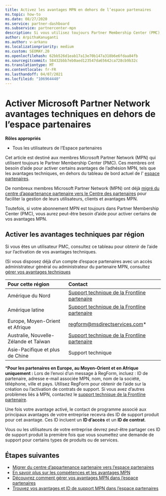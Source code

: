 ```yaml
---
title: Activez les avantages MPN en dehors de l’espace partenaires
ms.topic: how-to
ms.date: 08/27/2020
ms.service: partner-dashboard
ms.subservice: partnercenter-mpn
description: Si vous utilisez toujours Partner Membership Center (PMC), Découvrez qui contacter pour vous aider à activer vos avantages de support technique MPN et vous fournir des ID de support.
author: ArpithaKanuganti
ms.author: v-arkanu
ms.localizationpriority: medium
ms.custom: SEOMAY.20
ms.openlocfilehash: 62bb526d1eab17a13e70b147a318b6e6fdaa84fb
ms.sourcegitcommit: 58432bbb7eb0aed123547da65642ca728cb9b32c
ms.translationtype: MT
ms.contentlocale: fr-FR
ms.lasthandoff: 04/07/2021
ms.locfileid: "106964440"
---
```

# <a name="activate-microsoft-partner-network-technical-benefits-outside-of-partner-center"></a>Activer Microsoft Partner Network avantages techniques en dehors de l’espace partenaires


**Rôles appropriés**

- Tous les utilisateurs de l’Espace partenaires

Cet article est destiné aux membres Microsoft Partner Network (MPN) qui utilisent toujours le Partner Membership Center (PMC). Ces membres ont besoin d’aide pour activer certains avantages de l’adhésion MPN, tels que les avantages techniques, en dehors du tableau de bord actuel de l' [espace partenaires](https://partner.microsoft.com/dashboard).

De nombreux membres Microsoft Partner Network (MPN) ont déjà [migré du centre d’appartenance partenaire vers le Centre des partenaires](prepare-pmc-pc-migration.md) pour faciliter la gestion de leurs utilisateurs, clients et avantages MPN.

Toutefois, si votre abonnement MPN est toujours dans Partner Membership Center (PMC), vous aurez peut-être besoin d’aide pour activer certains de vos avantages MPN.

## <a name="activate-technical-benefits-by-region"></a>Activer les avantages techniques par région

Si vous êtes un utilisateur PMC, consultez ce tableau pour obtenir de l’aide sur l’activation de vos avantages techniques.

(Si vous disposez déjà d’un compte d’espace partenaires avec un accès administrateur général ou administrateur du partenaire MPN, consultez [gérer vos avantages techniques](https://docs.microsoft.com/partner-center/manage-your-partner-network-benefits#manage-technical-benefits)

|Pour cette région  | Contact |
|:--------|:------------|
|Amérique du Nord  | [Support technique de la Frontline partenaire](https://partner.microsoft.com/support?issueid=300-0042)  |
|Amérique latine  | [Support technique de la Frontline partenaire](https://partner.microsoft.com/support?issueid=300-0042)  |
|Europe, Moyen-Orient et Afrique  | [regform@msdirectservices.com](mailto:regform@msdirectservices.com)*  |
|Australie, Nouvelle-Zélande et Taïwan  | [Support technique de la Frontline partenaire](https://partner.microsoft.com/support?issueid=300-0042)  |
|Asie-Pacifique et plus de Chine  | Support technique  |

\***Pour les partenaires en Europe, au Moyen-Orient et en Afrique uniquement :** Lors de l’envoi d’un message à RegForm, incluez : ID de partenaire, adresse e-mail associée MPN, nom, nom de la société, téléphone, ville et pays. Utilisez RegForm pour obtenir de l’aide sur la création ou l’activation de contrats de support. Si vous avez d’autres problèmes liés à MPN, contactez le [support technique de la Frontline partenaire](https://partner.microsoft.com/support?issueid=300-0042).

Une fois votre avantage activé, le contact de programme associé aux principaux avantages de votre entreprise recevra des ID de support produit pour cet avantage. Ces ID incluent un **ID d’accès** et un **ID de contrat**. 

Vous ou les utilisateurs de votre entreprise devrez peut-être partager ces ID de support produit la première fois que vous soumettez une demande de support pour certains types de produits ou de services.

## <a name="next-steps"></a>Étapes suivantes

- [Migrer du centre d’appartenance partenaire vers l’espace partenaires](prepare-pmc-pc-migration.md)
- [En savoir plus sur les compétences et les avantages MPN](learn-about-competencies.md)
- [Découvrez comment gérer vos avantages MPN dans l’espace partenaires](manage-your-partner-network-benefits.md)
- [Trouvez vos avantages et ID de support MPN dans l’espace partenaires](mpn-find-benefits.md)
